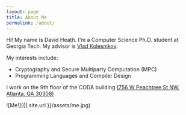 ```yaml
---
layout: page
title: About Me
permalink: /about/
---
```

Hi! My name is David Heath. I'm a Computer Science Ph.D. student at Georgia Tech.
My advisor is [Vlad Kolesnikov](https://www.cc.gatech.edu/people/vladimir-kolesnikov).

My interests include:
  + Cryptography and Secure Multiparty Computation (MPC)
  + Programming Languages and Compiler Design

I work on the 9th floor of the CODA building [(756 W Peachtree St NW, Atlanta, GA 30308)](https://goo.gl/maps/CqeEd1wMpz6pV3wX7)

![Me!]({{ site.url }}/assets/me.jpg)
